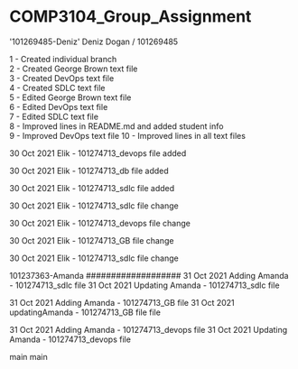 # COMP3104_Group_Assignment

'101269485-Deniz'
Deniz Dogan / 101269485

1 - Created individual branch  
2 - Created George Brown text file  
3 - Created DevOps text file  
4 - Created SDLC text file  
5 - Edited George Brown text file  
6 - Edited DevOps text file  
7 - Edited SDLC text file  
8 - Improved lines in README.md and added student info  
9 - Improved DevOps text file
10 - Improved lines in all text files



30 Oct 2021
Elik - 101274713_devops file added

30 Oct 2021
Elik - 101274713_db file added

30 Oct 2021
Elik - 101274713_sdlc file added

30 Oct 2021
Elik - 101274713_sdlc file change

30 Oct 2021
Elik - 101274713_devops file change

30 Oct 2021
Elik - 101274713_GB file change

30 Oct 2021
Elik - 101274713_sdlc file change


101237363-Amanda
###################
31 Oct 2021
Adding Amanda - 101274713_sdlc file
31 Oct 2021
Updating Amanda - 101274713_sdlc file 

31 Oct 2021
Adding Amanda - 101274713_GB file 
31 Oct 2021
updatingAmanda - 101274713_GB file file


31 Oct 2021
Adding Amanda - 101274713_devops file
31 Oct 2021
Updating Amanda - 101274713_devops file



main
main
